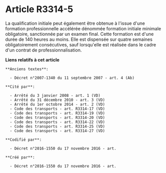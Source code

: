 # Article R3314-5

La qualification initiale peut également être obtenue à l'issue d'une formation professionnelle accélérée dénommée formation
initiale minimale obligatoire, sanctionnée par un examen final. Cette formation est d'une durée de 140 heures au moins. Elle
est dispensée sur quatre semaines obligatoirement consécutives, sauf lorsqu'elle est réalisée dans le cadre d'un contrat de
professionnalisation.

**Liens relatifs à cet article**

	**Anciens textes**:

	  - Décret n°2007-1340 du 11 septembre 2007 - art. 4 (Ab)

	**Cité par**:

	  - Arrêté du 3 janvier 2008 - art. 1 (VD)
	  - Arrêté du 31 décembre 2010 - art. 3 (VD)
	  - Arrêté du 1er octobre 2014 - art. 2 (VD)
	  - Code des transports - art. R3314-17 (VD)
	  - Code des transports - art. R3314-19 (VD)
	  - Code des transports - art. R3314-20 (VD)
	  - Code des transports - art. R3314-22 (VD)
	  - Code des transports - art. R3314-25 (VD)
	  - Code des transports - art. R3314-27 (VD)

	**Codifié par**:

	  - Décret n°2016-1550 du 17 novembre 2016 - art.

	**Créé par**:

	  - Décret n°2016-1550 du 17 novembre 2016 - art.
